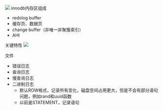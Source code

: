 
![](Pasted%20image%2020230831154905.png)
innodb内存区组成
- redolog buffer
- 缓存页、数据页
- change buffer（非唯一非聚簇索引）
- AHI

关键特性
![](Pasted%20image%2020230901140615.png)

文件
- 错误日志
- 查询日志
- 慢查询日志
- 二进制日志
	- 默认ROW格式，记录所有变化，磁盘空间占用更大，但是不会有部分语句问题，例如rand和uuid函数
	- 以前是STATEMENT，记录语句